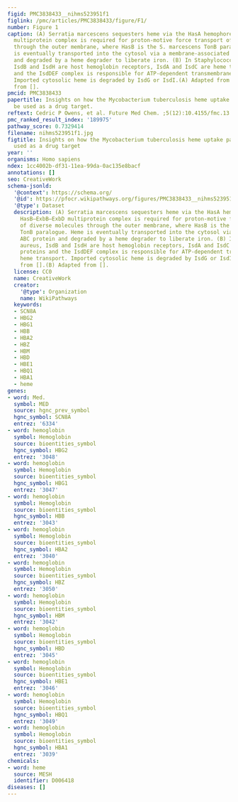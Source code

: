 ```yaml
---
figid: PMC3838433__nihms523951f1
figlink: /pmc/articles/PMC3838433/figure/F1/
number: Figure 1
caption: (A) Serratia marcescens sequesters heme via the HasA hemophore. The HasB–ExbB–ExbD
  multiprotein complex is required for proton-motive force transport of diverse molecules
  through the outer membrane, where HasB is the S. marcescens TonB paralogue. Heme
  is eventually transported into the cytosol via a membrane-associated ABC protein
  and degraded by a heme degrader to liberate iron. (B) In Staphylococcus aureus,
  IsdB and IsdH are host hemoglobin receptors, IsdA and IsdC are heme transport proteins
  and the IsdDEF complex is responsible for ATP-dependent transmembrane heme transport.
  Imported cytosolic heme is degraded by IsdG or IsdI.(A) Adapted from [].(B) Adapted
  from [].
pmcid: PMC3838433
papertitle: Insights on how the Mycobacterium tuberculosis heme uptake pathway can
  be used as a drug target.
reftext: Cedric P Owens, et al. Future Med Chem. ;5(12):10.4155/fmc.13.109.
pmc_ranked_result_index: '189975'
pathway_score: 0.7329414
filename: nihms523951f1.jpg
figtitle: Insights on how the Mycobacterium tuberculosis heme uptake pathway can be
  used as a drug target
year: ''
organisms: Homo sapiens
ndex: 1cc4002b-df31-11ea-99da-0ac135e8bacf
annotations: []
seo: CreativeWork
schema-jsonld:
  '@context': https://schema.org/
  '@id': https://pfocr.wikipathways.org/figures/PMC3838433__nihms523951f1.html
  '@type': Dataset
  description: (A) Serratia marcescens sequesters heme via the HasA hemophore. The
    HasB–ExbB–ExbD multiprotein complex is required for proton-motive force transport
    of diverse molecules through the outer membrane, where HasB is the S. marcescens
    TonB paralogue. Heme is eventually transported into the cytosol via a membrane-associated
    ABC protein and degraded by a heme degrader to liberate iron. (B) In Staphylococcus
    aureus, IsdB and IsdH are host hemoglobin receptors, IsdA and IsdC are heme transport
    proteins and the IsdDEF complex is responsible for ATP-dependent transmembrane
    heme transport. Imported cytosolic heme is degraded by IsdG or IsdI.(A) Adapted
    from [].(B) Adapted from [].
  license: CC0
  name: CreativeWork
  creator:
    '@type': Organization
    name: WikiPathways
  keywords:
  - SCN8A
  - HBG2
  - HBG1
  - HBB
  - HBA2
  - HBZ
  - HBM
  - HBD
  - HBE1
  - HBQ1
  - HBA1
  - heme
genes:
- word: Med.
  symbol: MED
  source: hgnc_prev_symbol
  hgnc_symbol: SCN8A
  entrez: '6334'
- word: hemoglobin
  symbol: Hemoglobin
  source: bioentities_symbol
  hgnc_symbol: HBG2
  entrez: '3048'
- word: hemoglobin
  symbol: Hemoglobin
  source: bioentities_symbol
  hgnc_symbol: HBG1
  entrez: '3047'
- word: hemoglobin
  symbol: Hemoglobin
  source: bioentities_symbol
  hgnc_symbol: HBB
  entrez: '3043'
- word: hemoglobin
  symbol: Hemoglobin
  source: bioentities_symbol
  hgnc_symbol: HBA2
  entrez: '3040'
- word: hemoglobin
  symbol: Hemoglobin
  source: bioentities_symbol
  hgnc_symbol: HBZ
  entrez: '3050'
- word: hemoglobin
  symbol: Hemoglobin
  source: bioentities_symbol
  hgnc_symbol: HBM
  entrez: '3042'
- word: hemoglobin
  symbol: Hemoglobin
  source: bioentities_symbol
  hgnc_symbol: HBD
  entrez: '3045'
- word: hemoglobin
  symbol: Hemoglobin
  source: bioentities_symbol
  hgnc_symbol: HBE1
  entrez: '3046'
- word: hemoglobin
  symbol: Hemoglobin
  source: bioentities_symbol
  hgnc_symbol: HBQ1
  entrez: '3049'
- word: hemoglobin
  symbol: Hemoglobin
  source: bioentities_symbol
  hgnc_symbol: HBA1
  entrez: '3039'
chemicals:
- word: heme
  source: MESH
  identifier: D006418
diseases: []
---
```

